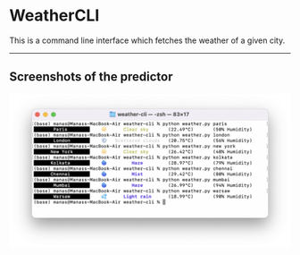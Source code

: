 # WeatherCLI
This is a command line interface which fetches the weather of a given city.

<hr>

## Screenshots of the predictor

<img src = "Demo/Screenshot 2022-07-26 at 11.17.31 PM.png">
